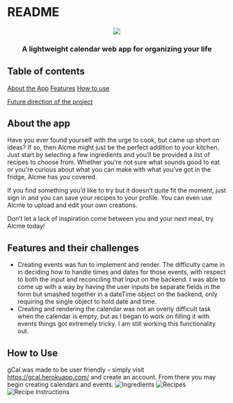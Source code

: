 # README
<center><img src="ALcme.png"></center>

<h3 style="text-align: center;">A lightweight calendar web app for organizing your life</h3>

## Table of contents
[About the App](#about-the-app)
[Features](#features)
[How to use](#how-to-use)

[Future direction of the project](#future-direction-of-the-project)

## About the app
Have you ever found yourself with the urge to cook, but came up short on ideas? If so, then Alcme might just be the perfect addition to your kitchen. Just start by selecting a few ingredients  and you’ll be provided a list of recipes to choose from. Whether you're not sure what sounds good to eat or you're curious about what you can make with what you’ve got in the fridge, Alcme has you covered.  

If you find something you’d like to try but it doesn’t quite fit the moment, just sign in and you can save your recipes to your profile. You can even use Alcme to upload and edit your own creations. 

Don’t let a lack of inspiration come between you and your next meal, try Alcme today!


## Features and their challenges
+ Creating events was fun to implement and render. The difficulty came in in deciding how to handle times and dates for those events, with respect to both the input and reconciling that input on the backend. I was able to come up with a way by having the user inputs be separate fields in the form but smashed together in a dateTime object on the backend, only requiring the single object to hold date and time. 
+ Creating and rendering the calendar was not an overly difficult task when the calendar is empty, but as I began to work on filling it with events things got extremely tricky. I am still working this functionality out. 

## How to Use
gCal was made to be user friendly – simply visit https://gcal.herokuapp.com/ and create an account. From there you may begin creating calendars and events.
![Ingredients](https://alcme.s3.us-west-1.amazonaws.com/ingredientschosen.jpg)
![Recipes](https://alcme.s3.us-west-1.amazonaws.com/recipes.jpg)
![Recipe Instructions](https://alcme.s3.us-west-1.amazonaws.com/recipes.jpg)
